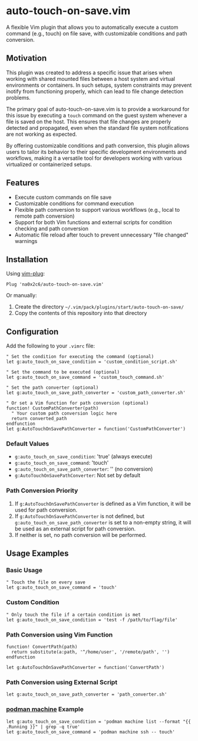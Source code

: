 # auto-touch-on-save.vim

A flexible Vim plugin that allows you to automatically execute a custom command (e.g., touch) on file save, with customizable conditions and path conversion.

## Motivation

This plugin was created to address a specific issue that arises when working with shared mounted files between a host system and virtual environments or containers. In such setups, system constraints may prevent inotify from functioning properly, which can lead to file change detection problems.

The primary goal of auto-touch-on-save.vim is to provide a workaround for this issue by executing a `touch` command on the guest system whenever a file is saved on the host. This ensures that file changes are properly detected and propagated, even when the standard file system notifications are not working as expected.

By offering customizable conditions and path conversion, this plugin allows users to tailor its behavior to their specific development environments and workflows, making it a versatile tool for developers working with various virtualized or containerized setups.

## Features

- Execute custom commands on file save
- Customizable conditions for command execution
- Flexible path conversion to support various workflows (e.g., local to remote path conversion)
- Support for both Vim functions and external scripts for condition checking and path conversion
- Automatic file reload after touch to prevent unnecessary "file changed" warnings

## Installation

Using [vim-plug](https://github.com/junegunn/vim-plug):

```viml
Plug 'na0x2c6/auto-touch-on-save.vim'
```

Or manually:

1. Create the directory `~/.vim/pack/plugins/start/auto-touch-on-save/`
2. Copy the contents of this repository into that directory

## Configuration

Add the following to your `.vimrc` file:

```viml
" Set the condition for executing the command (optional)
let g:auto_touch_on_save_condition = 'custom_condition_script.sh'

" Set the command to be executed (optional)
let g:auto_touch_on_save_command = 'custom_touch_command.sh'

" Set the path converter (optional)
let g:auto_touch_on_save_path_converter = 'custom_path_converter.sh'

" Or set a Vim function for path conversion (optional)
function! CustomPathConverter(path)
  " Your custom path conversion logic here
  return converted_path
endfunction
let g:AutoTouchOnSavePathConverter = function('CustomPathConverter')
```

### Default Values

- `g:auto_touch_on_save_condition`: 'true' (always execute)
- `g:auto_touch_on_save_command`: 'touch'
- `g:auto_touch_on_save_path_converter`: '' (no conversion)
- `g:AutoTouchOnSavePathConverter`: Not set by default

### Path Conversion Priority

1. If `g:AutoTouchOnSavePathConverter` is defined as a Vim function, it will be used for path conversion.
2. If `g:AutoTouchOnSavePathConverter` is not defined, but `g:auto_touch_on_save_path_converter` is set to a non-empty string, it will be used as an external script for path conversion.
3. If neither is set, no path conversion will be performed.

## Usage Examples

### Basic Usage

```viml
" Touch the file on every save
let g:auto_touch_on_save_command = 'touch'
```

### Custom Condition

```viml
" Only touch the file if a certain condition is met
let g:auto_touch_on_save_condition = 'test -f /path/to/flag/file'
```

### Path Conversion using Vim Function

```viml
function! ConvertPath(path)
  return substitute(a:path, '^/home/user', '/remote/path', '')
endfunction

let g:AutoTouchOnSavePathConverter = function('ConvertPath')
```

### Path Conversion using External Script

```viml
let g:auto_touch_on_save_path_converter = 'path_converter.sh'
```

### [podman machine](https://docs.podman.io/en/latest/markdown/podman-machine.1.html) Example

```viml
let g:auto_touch_on_save_condition = 'podman machine list --format "{{ .Running }}" | grep -q true'
let g:auto_touch_on_save_command = 'podman machine ssh -- touch'
```
